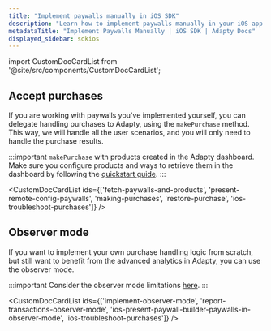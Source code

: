 ```yaml
---
title: "Implement paywalls manually in iOS SDK"
description: "Learn how to implement paywalls manually in your iOS app with Adapty SDK."
metadataTitle: "Implement Paywalls Manually | iOS SDK | Adapty Docs"
displayed_sidebar: sdkios
---
```


import CustomDocCardList from '@site/src/components/CustomDocCardList';

## Accept purchases

If you are working with paywalls you've implemented yourself, you can delegate handling purchases to Adapty, using the `makePurchase` method. This way, we will handle all the user scenarios, and you will only need to handle the purchase results.

:::important
`makePurchase` with products created in the Adapty dashboard. Make sure you configure products and ways to retrieve them in the dashboard by following the [quickstart guide](quickstart).
:::

<CustomDocCardList ids={['fetch-paywalls-and-products', 'present-remote-config-paywalls', 'making-purchases', 'restore-purchase', 'ios-troubleshoot-purchases']} />

## Observer mode

If you want to implement your own purchase handling logic from scratch, but still want to benefit from the advanced analytics in Adapty, you can use the observer mode.

:::important
Consider the observer mode limitations [here](observer-vs-full-mode).
:::

<CustomDocCardList ids={['implement-observer-mode', 'report-transactions-observer-mode', 'ios-present-paywall-builder-paywalls-in-observer-mode', 'ios-troubleshoot-purchases']} />
